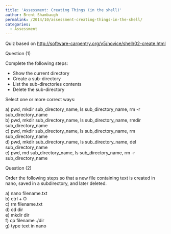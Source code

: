 ```yaml
---
title: 'Assessment: Creating Things (in the shell)'
author: Brent Shambaugh
permalink: /2014/10/assessment-creating-things-in-the-shell/
categories:
  - Assessment
---
```

Quiz based on http://software-carpentry.org/v5/novice/shell/02-create.html

Question (1)

Complete the following steps:  
* Show the current directory  
* Create a sub-directory  
* List the sub-directories contents  
* Delete the sub-directory

Select one or more correct ways:

a) pwd, mkdir sub\_directory\_name, ls sub\_directory\_name, rm -r sub\_directory\_name  
b) pwd, mkdir sub\_directory\_name, ls sub\_directory\_name, rmdir sub\_directory\_name  
c) pwd, mkdir sub\_directory\_name, ls sub\_directory\_name, rm sub\_directory\_name  
d) pwd, mkdir sub\_directory\_name, ls sub\_directory\_name, del sub\_directory\_name  
e) pwd, md sub\_directory\_name, ls sub\_directory\_name, rm -r sub\_directory\_name

Question (2)

Order the following steps so that a new file containing text is created in nano, saved in a subdirectory, and later deleted.

a) nano filename.txt  
b) ctrl + O  
c) rm filename.txt  
d) cd dir  
e) mkdir dir  
f) cp filename ./dir  
g) type text in nano
